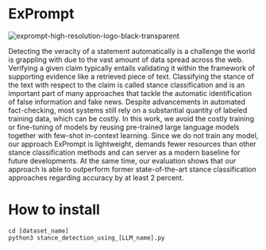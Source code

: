 # ExPrompt
![exprompt-high-resolution-logo-black-transparent](https://github.com/user-attachments/assets/236166c4-b1c2-40a1-b611-450d11f5891b)



Detecting the veracity of a statement automatically is a challenge the world is grappling with due to the vast amount of data spread across the web. Verifying a given claim typically entails validating it within the framework of supporting evidence like a retrieved piece of text. Classifying the stance of the text with respect to the claim is called stance classification and is an important part of many approaches that tackle the automatic identification of false information and fake news. Despite advancements in automated fact-checking, most systems still rely on a substantial quantity of labeled training data, which can be costly. In this work, we avoid the costly training or fine-tuning of models by reusing pre-trained large language models together with few-shot in-context learning. Since we do not train any model, our approach ExPrompt is lightweight,
demands fewer resources than other stance classification methods and can server as a modern baseline for future developments. At the same time, our evaluation shows that our approach is able to outperform former state-of-the-art stance classification approaches regarding accuracy by at least 2 percent.

# How to install

```
cd [dataset_name]
python3 stance_detection_using_[LLM_name].py

```
